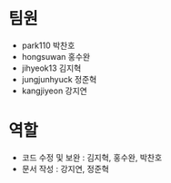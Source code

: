 # 팀원
 - park110 박찬호
 - hongsuwan 홍수완
 - jihyeok13 김지혁
 - jungjunhyuck 정준혁
 - kangjiyeon 강지연


# 역할 
 - 코드 수정 및 보완 : 김지혁, 홍수완, 박찬호
 - 문서 작성 : 강지연, 정준혁

